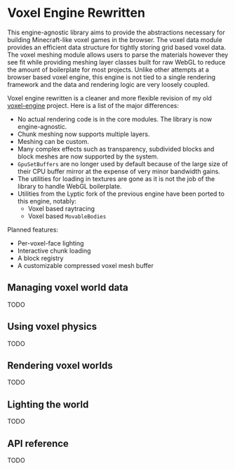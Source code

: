 # Voxel Engine Rewritten

This engine-agnostic library aims to provide the abstractions necessary for building Minecraft-like voxel games in the browser. The voxel data module provides an efficient data structure for tightly storing grid based voxel data. The voxel meshing module allows users to parse the materials however they see fit while providing meshing layer classes built for raw WebGL to reduce the amount of boilerplate for most projects. Unlike other attempts at a browser based voxel engine, this engine is not tied to a single rendering framework and the data and rendering logic are very loosely coupled.

Voxel engine rewritten is a cleaner and more flexible revision of my old [voxel-engine](https://github.com/Radbuglet/voxel-engine) project. Here is a list of the major differences:

- No actual rendering code is in the core modules. The library is now engine-agnostic.
- Chunk meshing now supports multiple layers.
- Meshing can be custom.
- Many complex effects such as transparency, subdivided blocks and block meshes are now supported by the system.
- `GpuSetBuffers` are no longer used by default because of the large size of their CPU buffer mirror at the expense of very minor bandwidth gains.
- The utilities for loading in textures are gone as it is not the job of the library to handle WebGL boilerplate.
- Utilities from the Lyptic fork of the previous engine have been ported to this engine, notably:
    - Voxel based raytracing
    - Voxel based `MovableBodies`

Planned features:

- Per-voxel-face lighting
- Interactive chunk loading
- A block registry
- A customizable compressed voxel mesh buffer

## Managing voxel world data

TODO

## Using voxel physics

TODO

## Rendering voxel worlds

TODO

## Lighting the world

TODO

## API reference

TODO